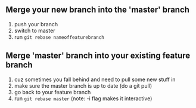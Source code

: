 ## Merge your new branch into the 'master' branch
1. push your branch
2. switch to master
3. run `git rebase nameoffeaturebranch`

## Merge 'master' branch into your existing feature branch
1. cuz sometimes you fall behind and need to pull some new stuff in 
2. make sure the master branch is up to date (do a git pull)
3. go back to your feature branch
4. run `git rebase master` (note: -i flag makes it interactive)
